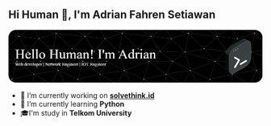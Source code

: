 ## Hi Human 👋, I'm Adrian Fahren Setiawan

<!-- **AdrianIchiro/AdrianIchiro** is a ✨ _special_ ✨ repository because its `README.md` (this file) appears on your GitHub profile. -->

![Adrian Fahren](img/border.png)

- 🔭 I’m currently working on [**solvethink.id**](https://www.solvethink.id/)
- 🌱 I’m currently learning **Python**
- 🎓I'm study in **Telkom University**

<!-- - 👯 I’m looking to collaborate on ...
- 🤔 I’m looking for help with ...
- 💬 Ask me about ...
- 📫 How to reach me: ...
- 😄 Pronouns: ...
- ⚡ Fun fact: ... -->

